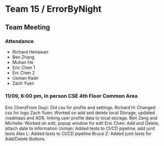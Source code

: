 # Team 15 / ErrorByNight
## Team Meeting 
### Attendance
- Richard Heriawan
- Ben Zhang
- Muhan He
- Eric Chen 1
- Erc Chen 2
- Usman Kadir
- Zach Yuen
  
### 11/09, 6:00 pm, in person CSE 4th Floor Common Area
  
####
Eric Chen(Front Guy): Did css for profile and settings.
Richard H: Changed css for logo
Zach Yuen: Worked on add and delete local Storage, updated roadmaps and ADR, linking user profile data to local storage.
Ben Zang and Michelle: Worked on edit, popup window for edit
Eric Chen: Add and Delete, attach date to information
Usman: Added tests to CI/CD pipeline, add junit tests
Alex L: Added tests to CI/CD pipeline
Bruce Z: Added junit tests for Add/Delete Buttons